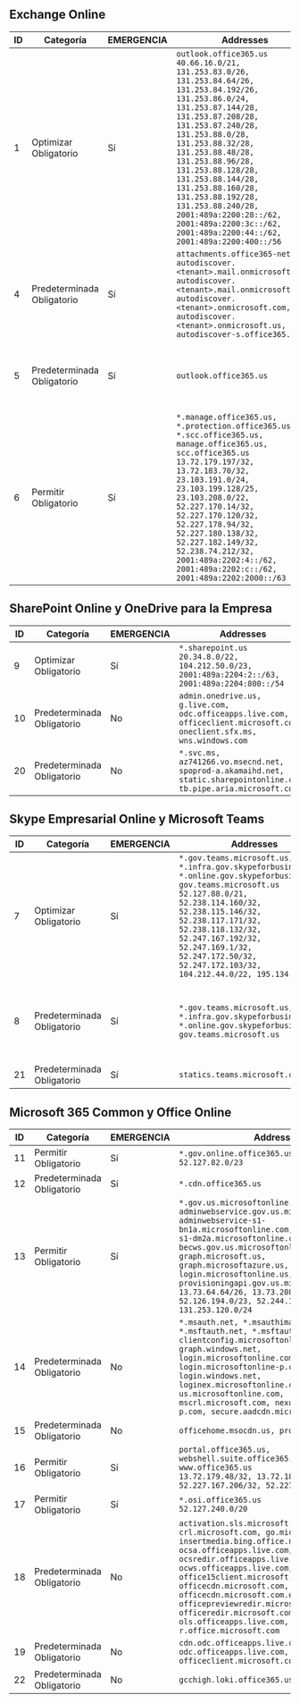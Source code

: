 <!--THIS FILE IS AUTOMATICALLY GENERATED. MANUAL CHANGES WILL BE OVERWRITTEN.-->
<!--Please contact the Office 365 Endpoints team with any questions.-->
<!--USGovGCCHigh endpoints version 2019082800-->
<!--File generated 2019-08-28 11:00:14.4791-->

## <a name="exchange-online"></a>Exchange Online

ID | Categoría | EMERGENCIA | Addresses | Puertos
-- | -------------------- | --- | ------------------------------------------------------------------------------------------------------------------------------------------------------------------------------------------------------------------------------------------------------------------------------------------------------------------------------------------------------------------------------------------------------------------------------------------------ | -------------------------------
1 | Optimizar<BR>Obligatorio | Sí | `outlook.office365.us`<BR>`40.66.16.0/21, 131.253.83.0/26, 131.253.84.64/26, 131.253.84.192/26, 131.253.86.0/24, 131.253.87.144/28, 131.253.87.208/28, 131.253.87.240/28, 131.253.88.0/28, 131.253.88.32/28, 131.253.88.48/28, 131.253.88.96/28, 131.253.88.128/28, 131.253.88.144/28, 131.253.88.160/28, 131.253.88.192/28, 131.253.88.240/28, 2001:489a:2200:28::/62, 2001:489a:2200:3c::/62, 2001:489a:2200:44::/62, 2001:489a:2200:400::/56` | **TCP:** 443, 80
4  | Predeterminada<BR>Obligatorio | Sí | `attachments.office365-net.us, autodiscover.<tenant>.mail.onmicrosoft.com, autodiscover.<tenant>.mail.onmicrosoft.us, autodiscover.<tenant>.onmicrosoft.com, autodiscover.<tenant>.onmicrosoft.us, autodiscover-s.office365.us` | **TCP:** 443, 80
5  | Predeterminada<BR>Obligatorio | Sí | `outlook.office365.us` | **TCP:** 143, 25, 587, 993, 995
6  | Permitir<BR>Obligatorio | Sí | `*.manage.office365.us, *.protection.office365.us, *.scc.office365.us, manage.office365.us, scc.office365.us`<BR>`13.72.179.197/32, 13.72.183.70/32, 23.103.191.0/24, 23.103.199.128/25, 23.103.208.0/22, 52.227.170.14/32, 52.227.170.120/32, 52.227.178.94/32, 52.227.180.138/32, 52.227.182.149/32, 52.238.74.212/32, 2001:489a:2202:4::/62, 2001:489a:2202:c::/62, 2001:489a:2202:2000::/63` | **TCP:** 25, 443

## <a name="sharepoint-online-and-onedrive-for-business"></a>SharePoint Online y OneDrive para la Empresa

ID | Categoría | EMERGENCIA | Addresses | Puertos
-- | -------------------- | --- | ----------------------------------------------------------------------------------------------------------------------- | ----------------
9  | Optimizar<BR>Obligatorio | Sí | `*.sharepoint.us`<BR>`20.34.8.0/22, 104.212.50.0/23, 2001:489a:2204:2::/63, 2001:489a:2204:800::/54` | **TCP:** 443, 80
10  | Predeterminada<BR>Obligatorio | No | `admin.onedrive.us, g.live.com, odc.officeapps.live.com, officeclient.microsoft.com, oneclient.sfx.ms, wns.windows.com` | **TCP:** 443, 80
20 | Predeterminada<BR>Obligatorio | No | `*.svc.ms, az741266.vo.msecnd.net, spoprod-a.akamaihd.net, static.sharepointonline.com, tb.pipe.aria.microsoft.com` | **TCP:** 443, 80

## <a name="skype-for-business-online-and-microsoft-teams"></a>Skype Empresarial Online y Microsoft Teams

ID | Categoría | EMERGENCIA | Addresses | Puertos
-- | -------------------- | --- | --------------------------------------------------------------------------------------------------------------------------------------------------------------------------------------------------------------------------------------------------------------------------------------------------------------------------------- | --------------------------------------------------
7  | Optimizar<BR>Obligatorio | Sí | `*.gov.teams.microsoft.us, *.infra.gov.skypeforbusiness.us, *.online.gov.skypeforbusiness.us, gov.teams.microsoft.us`<BR>`52.127.88.0/21, 52.238.114.160/32, 52.238.115.146/32, 52.238.117.171/32, 52.238.118.132/32, 52.247.167.192/32, 52.247.169.1/32, 52.247.172.50/32, 52.247.172.103/32, 104.212.44.0/22, 195.134.228.0/22` | **TCP:** 443, 80<BR>**UDP:** 3478
8  | Predeterminada<BR>Obligatorio | Sí | `*.gov.teams.microsoft.us, *.infra.gov.skypeforbusiness.us, *.online.gov.skypeforbusiness.us, gov.teams.microsoft.us` | **TCP:** 5061, 50000-59999<BR>**UDP:** 50000-59999
21 | Predeterminada<BR>Obligatorio | Sí | `statics.teams.microsoft.com` | **TCP:** 443

## <a name="microsoft-365-common-and-office-online"></a>Microsoft 365 Common y Office Online

ID | Categoría | EMERGENCIA | Addresses | Puertos
-- | ------------------- | --- | --------------------------------------------------------------------------------------------------------------------------------------------------------------------------------------------------------------------------------------------------------------------------------------------------------------------------------------------------------------------------------------------------------------------- | ----------------
11 | Permitir<BR>Obligatorio | Sí | `*.gov.online.office365.us`<BR>`52.127.82.0/23` | **TCP:** 443
12 | Predeterminada<BR>Obligatorio | Sí | `*.cdn.office365.us` | **TCP:** 443
13 | Permitir<BR>Obligatorio | Sí | `*.gov.us.microsoftonline.com, adminwebservice.gov.us.microsoftonline.com, adminwebservice-s1-bn1a.microsoftonline.com, adminwebservice-s1-dm2a.microsoftonline.com, becws.gov.us.microsoftonline.com, graph.microsoft.us, graph.microsoftazure.us, login.microsoftonline.us, provisioningapi.gov.us.microsoftonline.com`<BR>`13.73.64.64/26, 13.73.208.128/25, 52.126.194.0/23, 52.244.120.128/25, 131.253.120.0/24` | **TCP:** 443
14 | Predeterminada<BR>Obligatorio | No | `*.msauth.net, *.msauthimages.us, *.msftauth.net, *.msftauthimages.us, clientconfig.microsoftonline-p.net, graph.windows.net, login.microsoftonline.com, login.microsoftonline-p.com, login.windows.net, loginex.microsoftonline.com, login-us.microsoftonline.com, mscrl.microsoft.com, nexus.microsoftonline-p.com, secure.aadcdn.microsoftonline-p.com` | **TCP:** 443
15 | Predeterminada<BR>Obligatorio | No | `officehome.msocdn.us, prod.msocdn.us` | **TCP:** 443, 80
16 | Permitir<BR>Obligatorio | Sí | `portal.office365.us, webshell.suite.office365.us, www.office365.us`<BR>`13.72.179.48/32, 13.72.188.8/32, 52.227.167.206/32, 52.227.170.242/32` | **TCP:** 443, 80
17 | Permitir<BR>Obligatorio | Sí | `*.osi.office365.us`<BR>`52.127.240.0/20` | **TCP:** 443
18 | Predeterminada<BR>Obligatorio | No | `activation.sls.microsoft.com, crl.microsoft.com, go.microsoft.com, insertmedia.bing.office.net, ocsa.officeapps.live.com, ocsredir.officeapps.live.com, ocws.officeapps.live.com, office15client.microsoft.com, officecdn.microsoft.com, officecdn.microsoft.com.edgesuite.net, officepreviewredir.microsoft.com, officeredir.microsoft.com, ols.officeapps.live.com, r.office.microsoft.com` | **TCP:** 443, 80
19 | Predeterminada<BR>Obligatorio | No | `cdn.odc.officeapps.live.com, odc.officeapps.live.com, officeclient.microsoft.com` | **TCP:** 443, 80
22 | Predeterminada<BR>Obligatorio | No | `gcchigh.loki.office365.us` | **TCP:** 443
